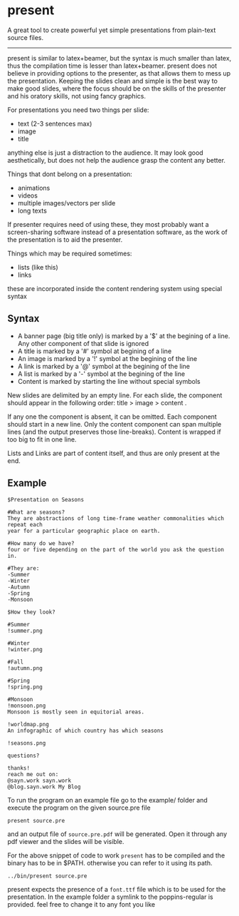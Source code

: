 # present

A great tool to create powerful yet simple presentations from plain-text source files. 

---

present is similar to latex+beamer, but the syntax is much smaller than latex, 
thus the compilation time is lesser than latex+beamer. present does not believe
in providing options to the presenter, as that allows them to mess up the 
presentation. Keeping the slides clean and simple is the best way to make good
slides, where the focus should be on the skills of the presenter and his oratory
skills, not using fancy graphics.

For presentations you need two things per slide:

- text (2-3 sentences max)
- image
- title

anything else is just a distraction to the audience. It may look good
aesthetically, but does not help the audience grasp the content any better.

Things that dont belong on a presentation:

- animations
- videos
- multiple images/vectors per slide
- long texts

If presenter requires need of using these, they most probably want a screen-sharing
software instead of a presentation software, as the work of the presentation 
is to aid the presenter.

Things which may be required sometimes:

- lists (like this)
- links

 these are incorporated inside the content rendering system using special syntax

## Syntax

- A banner page (big title only) is marked by a '$' at the begining of a line. Any other component of that slide is ignored
- A title is marked by a '#' symbol at begining of a line
- An image is marked by a '!' symbol at the begining of the line
- A link is marked by a '@' symbol at the begining of the line
- A list is marked by a '-' symbol at the begining of the line
- Content is marked by starting the line without special symbols

New slides are delimited by an empty line. For each slide, the component should
appear in the following order: title > image > content .

If any one the component is absent, it can be omitted.
Each component should start in a new line. Only the content component can
span multiple lines (and the output preserves those line-breaks). Content is 
wrapped if too big to fit in one line.

Lists and Links are part of content itself, and thus are only present at the end.

## Example
```
$Presentation on Seasons

#What are seasons?
They are abstractions of long time-frame weather commonalities which repeat each
year for a particular geographic place on earth.

#How many do we have?
four or five depending on the part of the world you ask the question in.

#They are:
-Summer
-Winter
-Autumn
-Spring
-Monsoon

$How they look?

#Summer
!summer.png

#Winter
!winter.png

#Fall
!autumn.png

#Spring
!spring.png

#Monsoon
!monsoon.png
Monsoon is mostly seen in equitorial areas.

!worldmap.png
An infographic of which country has which seasons

!seasons.png

questions?

thanks!
reach me out on:
@sayn.work sayn.work
@blog.sayn.work My Blog
```

To run the program on an example file go to the example/ folder and execute the program on the given source.pre file
```
present source.pre
```
and an output file of `source.pre.pdf` will be generated. Open it through any pdf viewer and the slides will be visible.

For the above snippet of code to work `present` has to be compiled and the binary has to be in $PATH. otherwise you can refer to it using its path.

```
../bin/present source.pre
```

present expects the presence of a `font.ttf` file which is to be used for the presentation. In the example folder a symlink to the poppins-regular is provided. feel free to change it to any font you like
